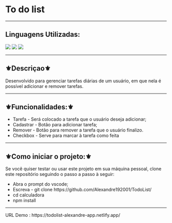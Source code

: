 <h1>To do list</h1>
<hr>
<h2>Linguagens Utilizadas:</h2>

<div style="display: inline_block">
    <img src="https://img.shields.io/badge/HTML5-E34F26?style=for-the-badge&logo=html5&logoColor=white"></img> 
  <img src="https://img.shields.io/badge/CSS3-1572B6?style=for-the-badge&logo=css3&logoColor=white"></img>
  <img src="https://img.shields.io/badge/JavaScript-F7DF1E?style=for-the-badge&logo=javascript&logoColor=black"></img>
</div>

<hr>
<h2>⚜️Descriçao⚜️</h2>
<p>Desenvolvido para gerenciar tarefas diárias de um usuário, em que nela é possível adicionar e remover tarefas.</p>
<hr>
<h2>⚜️Funcionalidades:⚜️</h2>
<ul>
<li>Tarefa - Será colocado a tarefa que o usuário deseja adicionar;</li>
<li>Cadastrar  - Botão para adicionar tarefa;</li>
<li>Remover - Botão para remover a tarefa que o usuário finalizo. </li>
<li>Checkbox - Serve para marcar à tarefa como feita</li>
</ul>
<hr>
<h2>⚜️Como iniciar o projeto:⚜️</h2>
<p>Se você quiser testar ou usar este projeto em sua máquina pessoal, clone este repositório seguindo o passo a passo à seguir:</p>
<ul>
<li>Abra o prompt do vscode;</li>
<li>Escreva - git clone https://github.com/Alexandre192001/TodoList/</li>
<li>cd calculadora</li>
<li>npm install</li>
</ul>
<hr>
URL Demo :  https://todolist-alexandre-app.netlify.app/

